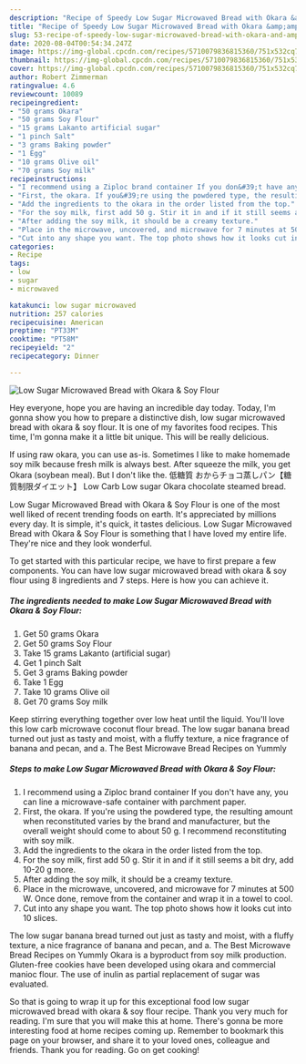 ```yaml
---
description: "Recipe of Speedy Low Sugar Microwaved Bread with Okara &amp;amp; Soy Flour"
title: "Recipe of Speedy Low Sugar Microwaved Bread with Okara &amp;amp; Soy Flour"
slug: 53-recipe-of-speedy-low-sugar-microwaved-bread-with-okara-and-amp-soy-flour
date: 2020-08-04T00:54:34.247Z
image: https://img-global.cpcdn.com/recipes/5710079836815360/751x532cq70/low-sugar-microwaved-bread-with-okara-soy-flour-recipe-main-photo.jpg
thumbnail: https://img-global.cpcdn.com/recipes/5710079836815360/751x532cq70/low-sugar-microwaved-bread-with-okara-soy-flour-recipe-main-photo.jpg
cover: https://img-global.cpcdn.com/recipes/5710079836815360/751x532cq70/low-sugar-microwaved-bread-with-okara-soy-flour-recipe-main-photo.jpg
author: Robert Zimmerman
ratingvalue: 4.6
reviewcount: 10089
recipeingredient:
- "50 grams Okara"
- "50 grams Soy Flour"
- "15 grams Lakanto artificial sugar"
- "1 pinch Salt"
- "3 grams Baking powder"
- "1 Egg"
- "10 grams Olive oil"
- "70 grams Soy milk"
recipeinstructions:
- "I recommend using a Ziploc brand container If you don&#39;t have any, you can line a microwave-safe container with parchment paper."
- "First, the okara. If you&#39;re using the powdered type, the resulting amount when reconstituted varies by the brand and manufacturer, but the overall weight should come to about 50 g. I recommend reconstituting with soy milk."
- "Add the ingredients to the okara in the order listed from the top."
- "For the soy milk, first add 50 g. Stir it in and if it still seems a bit dry, add 10-20 g more."
- "After adding the soy milk, it should be a creamy texture."
- "Place in the microwave, uncovered, and microwave for 7 minutes at 500 W. Once done, remove from the container and wrap it in a towel to cool."
- "Cut into any shape you want. The top photo shows how it looks cut into 10 slices."
categories:
- Recipe
tags:
- low
- sugar
- microwaved

katakunci: low sugar microwaved 
nutrition: 257 calories
recipecuisine: American
preptime: "PT33M"
cooktime: "PT58M"
recipeyield: "2"
recipecategory: Dinner

---
```



![Low Sugar Microwaved Bread with Okara &amp; Soy Flour](https://img-global.cpcdn.com/recipes/5710079836815360/751x532cq70/low-sugar-microwaved-bread-with-okara-soy-flour-recipe-main-photo.jpg)

Hey everyone, hope you are having an incredible day today. Today, I'm gonna show you how to prepare a distinctive dish, low sugar microwaved bread with okara &amp; soy flour. It is one of my favorites food recipes. This time, I'm gonna make it a little bit unique. This will be really delicious.

If using raw okara, you can use as-is. Sometimes I like to make homemade soy milk because fresh milk is always best. After squeeze the milk, you get Okara (soybean meal). But I don&#39;t like the. 低糖質 おからチョコ蒸しパン【糖質制限ダイエット】 Low Carb Low sugar Okara chocolate steamed bread.

Low Sugar Microwaved Bread with Okara &amp; Soy Flour is one of the most well liked of recent trending foods on earth. It's appreciated by millions every day. It is simple, it's quick, it tastes delicious. Low Sugar Microwaved Bread with Okara &amp; Soy Flour is something that I have loved my entire life. They're nice and they look wonderful.


To get started with this particular recipe, we have to first prepare a few components. You can have low sugar microwaved bread with okara &amp; soy flour using 8 ingredients and 7 steps. Here is how you can achieve it.

<!--inarticleads1-->

##### The ingredients needed to make Low Sugar Microwaved Bread with Okara &amp; Soy Flour:

1. Get 50 grams Okara
1. Get 50 grams Soy Flour
1. Take 15 grams Lakanto (artificial sugar)
1. Get 1 pinch Salt
1. Get 3 grams Baking powder
1. Take 1 Egg
1. Take 10 grams Olive oil
1. Get 70 grams Soy milk


Keep stirring everything together over low heat until the liquid. You&#39;ll love this low carb microwave coconut flour bread. The low sugar banana bread turned out just as tasty and moist, with a fluffy texture, a nice fragrance of banana and pecan, and a. The Best Microwave Bread Recipes on Yummly 

<!--inarticleads2-->

##### Steps to make Low Sugar Microwaved Bread with Okara &amp; Soy Flour:

1. I recommend using a Ziploc brand container If you don&#39;t have any, you can line a microwave-safe container with parchment paper.
1. First, the okara. If you&#39;re using the powdered type, the resulting amount when reconstituted varies by the brand and manufacturer, but the overall weight should come to about 50 g. I recommend reconstituting with soy milk.
1. Add the ingredients to the okara in the order listed from the top.
1. For the soy milk, first add 50 g. Stir it in and if it still seems a bit dry, add 10-20 g more.
1. After adding the soy milk, it should be a creamy texture.
1. Place in the microwave, uncovered, and microwave for 7 minutes at 500 W. Once done, remove from the container and wrap it in a towel to cool.
1. Cut into any shape you want. The top photo shows how it looks cut into 10 slices.


The low sugar banana bread turned out just as tasty and moist, with a fluffy texture, a nice fragrance of banana and pecan, and a. The Best Microwave Bread Recipes on Yummly Okara is a byproduct from soy milk production. Gluten-free cookies have been developed using okara and commercial manioc flour. The use of inulin as partial replacement of sugar was evaluated. 

So that is going to wrap it up for this exceptional food low sugar microwaved bread with okara &amp; soy flour recipe. Thank you very much for reading. I'm sure that you will make this at home. There's gonna be more interesting food at home recipes coming up. Remember to bookmark this page on your browser, and share it to your loved ones, colleague and friends. Thank you for reading. Go on get cooking!
